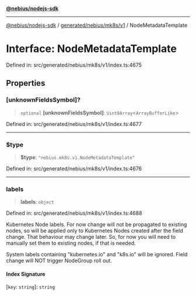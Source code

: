 [**@nebius/nodejs-sdk**](../../../../../README.md)

---

[@nebius/nodejs-sdk](../../../../../README.md) / [generated/nebius/mk8s/v1](../README.md) / NodeMetadataTemplate

# Interface: NodeMetadataTemplate

Defined in: src/generated/nebius/mk8s/v1/index.ts:4675

## Properties

### \[unknownFieldsSymbol\]?

> `optional` **\[unknownFieldsSymbol\]**: `Uint8Array`\<`ArrayBufferLike`\>

Defined in: src/generated/nebius/mk8s/v1/index.ts:4677

---

### $type

> **$type**: `"nebius.mk8s.v1.NodeMetadataTemplate"`

Defined in: src/generated/nebius/mk8s/v1/index.ts:4676

---

### labels

> **labels**: `object`

Defined in: src/generated/nebius/mk8s/v1/index.ts:4688

Kubernetes Node labels.
For now change will not be propagated to existing nodes, so will be applied only to Kubernetes Nodes created after the field change.
That behaviour may change later.
So, for now you will need to manually set them to existing nodes, if that is needed.

System labels containing "kubernetes.io" and "k8s.io" will be ignored.
Field change will NOT trigger NodeGroup roll out.

#### Index Signature

\[`key`: `string`\]: `string`
